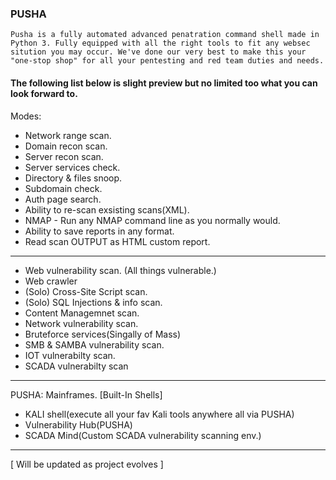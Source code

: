 ### PUSHA

`Pusha is a fully automated advanced penatration command shell made in Python 3.
Fully equipped with all the right tools to fit any websec sitution you may occur.
We've done our very best to make this your "one-stop shop" for all your pentesting and red team duties and needs.
`
#### The following list below is slight preview but no limited too what you can look forward to.

Modes:

- Network range scan.
- Domain recon scan.
- Server recon scan.
- Server services check.
- Directory & files snoop.
- Subdomain check.
- Auth page search.
- Ability to re-scan exsisting scans(XML).
- NMAP - Run any NMAP command line as you normally would.
- Ability to save reports in any format.
- Read scan OUTPUT as HTML custom report.
--------------
- Web vulnerability scan.
(All things vulnerable.)
- Web crawler
- (Solo) Cross-Site Script scan.
- (Solo) SQL Injections & info scan.
- Content Managemnet scan.
- Network vulnerability scan.
- Bruteforce services(Singally of Mass)
- SMB & SAMBA vulnerability scan. 
- IOT vulnerabilty scan. 
- SCADA vulnerabilty scan 
-----------------------
PUSHA: Mainframes. [Built-In Shells]
- KALI shell(execute all your fav Kali tools anywhere all via PUSHA)
- Vulnerability Hub(PUSHA)
- SCADA Mind(Custom SCADA vulnerability scanning env.)
------------------------------------------

[ Will be updated as project evolves ]

